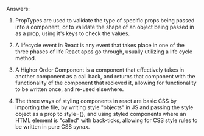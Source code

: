Answers:

1. PropTypes are used to validate the type of specific props being passed into a component, or to validate the shape of an object being passed in as a prop, using it's keys to check the values.

2. A lifecycle event in React is any event that takes place in one of the three phases of life React apps go through, usually utilizing a life cycle method.

3. A Higher Order Component is a component that effectively takes in another component as a call back, and returns that component with the functionality of the component that recieved it, allowing for functionality to be written once, and re-used elsewhere.

4. The three ways of styling components in react are basic CSS by importing the file, by writing style "objects" in JS and passing the style object as a prop to style={}, and using styled components where an HTML element is "called" with back-ticks, allowing for CSS style rules to be written in pure CSS synax.